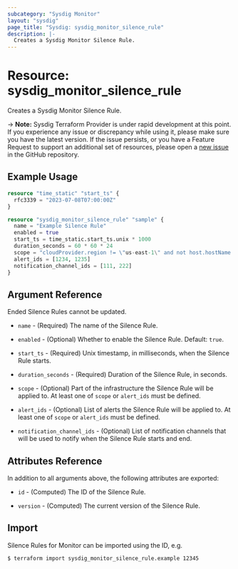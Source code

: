 ```yaml
---
subcategory: "Sysdig Monitor"
layout: "sysdig"
page_title: "Sysdig: sysdig_monitor_silence_rule"
description: |-
  Creates a Sysdig Monitor Silence Rule.
---
```


# Resource: sysdig_monitor_silence_rule

Creates a Sysdig Monitor Silence Rule.

-> **Note:** Sysdig Terraform Provider is under rapid development at this point. If you experience any issue or discrepancy while using it, please make sure you have the latest version. If the issue persists, or you have a Feature Request to support an additional set of resources, please open a [new issue](https://github.com/sysdiglabs/terraform-provider-sysdig/issues/new) in the GitHub repository.

## Example Usage

```terraform
resource "time_static" "start_ts" {
  rfc3339 = "2023-07-08T07:00:00Z"
}

resource "sysdig_monitor_silence_rule" "sample" {
  name = "Example Silence Rule"
  enabled = true
  start_ts = time_static.start_ts.unix * 1000
  duration_seconds = 60 * 60 * 24
  scope = "cloudProvider.region != \"us-east-1\" and not host.hostName contains \"testhost\" and kubernetes.job.name starts with \"prod\" and kubernetes.daemonSet.name in (\"ds1\", \"ds2\")"
  alert_ids = [1234, 1235]
  notification_channel_ids = [111, 222]
}
```

## Argument Reference

Ended Silence Rules cannot be updated.

* `name` - (Required) The name of the Silence Rule.

* `enabled` - (Optional) Whether to enable the Silence Rule. Default: `true`.

* `start_ts` - (Required) Unix timestamp, in milliseconds, when the Silence Rule starts.

* `duration_seconds` - (Required) Duration of the Silence Rule, in seconds.

* `scope` - (Optional) Part of the infrastructure the Silence Rule will be applied to. At least one of `scope` or `alert_ids` must be defined.

* `alert_ids` - (Optional) List of alerts the Silence Rule will be applied to. At least one of `scope` or `alert_ids` must be defined.

* `notification_channel_ids` - (Optional) List of notification channels that will be used to notify when the Silence Rule starts and end.

## Attributes Reference

In addition to all arguments above, the following attributes are exported:

* `id` - (Computed) The ID of the Silence Rule.

* `version` - (Computed) The current version of the Silence Rule.

## Import

Silence Rules for Monitor can be imported using the ID, e.g.

```
$ terraform import sysdig_monitor_silence_rule.example 12345
```
